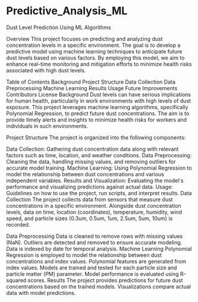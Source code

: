 # Predictive_Analysis_ML
Dust Level Prediction Using ML Algorithms

Overview
This project focuses on predicting and analyzing dust concentration levels in a specific environment. The goal is to develop a predictive model using machine learning techniques to anticipate future dust levels based on various factors. By employing this model, we aim to enhance real-time monitoring and mitigation efforts to minimize health risks associated with high dust levels.

Table of Contents
Background
Project Structure
Data Collection
Data Preprocessing
Machine Learning
Results
Usage
Future Improvements
Contributors
License
Background
Dust levels can have serious implications for human health, particularly in work environments with high levels of dust exposure. This project leverages machine learning algorithms, specifically Polynomial Regression, to predict future dust concentrations. The aim is to provide timely alerts and insights to minimize health risks for workers and individuals in such environments.

Project Structure
The project is organized into the following components:

Data Collection: Gathering dust concentration data along with relevant factors such as time, location, and weather conditions.
Data Preprocessing: Cleaning the data, handling missing values, and removing outliers for accurate model training.
Machine Learning: Using Polynomial Regression to model the relationship between dust concentrations and various independent variables.
Results and Visualization: Evaluating the model's performance and visualizing predictions against actual data.
Usage: Guidelines on how to use the project, run scripts, and interpret results.
Data Collection
The project collects data from sensors that measure dust concentrations in a specific environment. Alongside dust concentration levels, data on time, location (coordinates), temperature, humidity, wind speed, and particle sizes (0.3um, 0.5um, 1um, 2.5um, 5um, 10um) is recorded.

Data Preprocessing
Data is cleaned to remove rows with missing values (NaN).
Outliers are detected and removed to ensure accurate modeling.
Data is indexed by date for temporal analysis.
Machine Learning
Polynomial Regression is employed to model the relationship between dust concentrations and index values.
Polynomial features are generated from index values.
Models are trained and tested for each particle size and particle matter (PM) parameter.
Model performance is evaluated using R-squared scores.
Results
The project provides predictions for future dust concentrations based on the trained models.
Visualizations compare actual data with model predictions.
